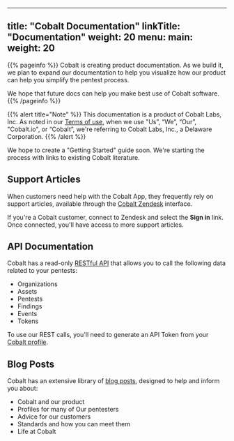 
---
title: "Cobalt Documentation"
linkTitle: "Documentation"
weight: 20
menu:
  main:
    weight: 20
---

{{% pageinfo %}}
Cobalt is creating product documentation. As we build it, we plan to expand
our documentation to help you visualize how our product can help you
simplify the pentest process.

We hope that future docs can help you make best use of Cobalt software.
{{% /pageinfo %}}

{{% alert title="Note" %}}
This documentation is a product of Cobalt Labs, Inc. As noted in our
[Terms of use](https://cobalt.io/terms/general), when we use
"Us”, “We”, “Our”, "Cobalt.io", or “Cobalt”, we're referring to Cobalt Labs, Inc.,
a Delaware Corporation. 
{{% /alert %}}

We hope to create a "Getting Started" guide soon. We're starting the process
with links to existing Cobalt literature.

## Support Articles

When customers need help with the Cobalt App, they frequently rely on support articles, available through the [Cobalt Zendesk](https://cobaltio.zendesk.com/hc/en-us/categories/360005476672-Cobalt-Platform) interface.

If you're a Cobalt customer, connect to Zendesk and select the **Sign in** link.
Once connected, you'll have access to more support articles.

## API Documentation

Cobalt has a read-only [RESTful API](https://docs.cobalt.io/)
that allows you to call the following data related to your pentests:

- Organizations
- Assets
- Pentests
- Findings
- Events
- Tokens

To use our REST calls, you'll need to generate an API Token from your
[Cobalt profile](https://app.cobalt.io/settings/api-token).


## Blog Posts

Cobalt has an extensive library of [blog posts](https://cobalt.io/blog),
designed to help and inform you about:

- Cobalt and our product
- Profiles for many of Our pentesters
- Advice for our customers
- Standards and how you can meet them
- Life at Cobalt

